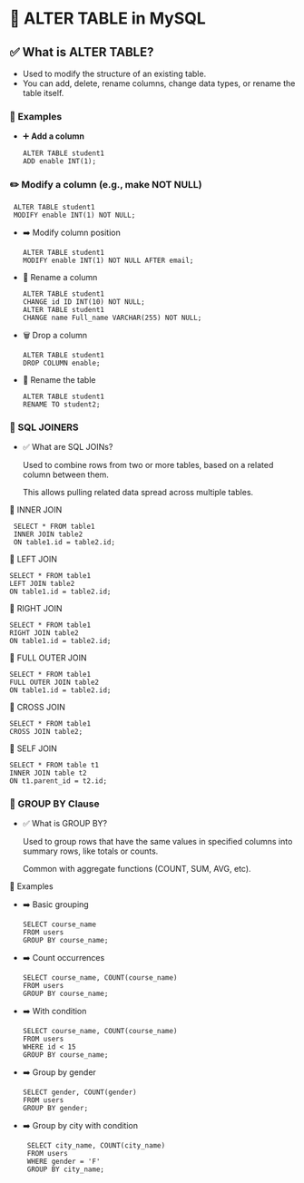 # 📌 ALTER TABLE in MySQL

## ✅ What is ALTER TABLE?
- Used to modify the structure of an existing table.
- You can add, delete, rename columns, change data types, or rename the table itself.

### 🔹 Examples

- ➕ **Add a column**

      ALTER TABLE student1
      ADD enable INT(1);

### ✏️ Modify a column (e.g., make NOT NULL)

     ALTER TABLE student1
     MODIFY enable INT(1) NOT NULL;

- ➡️ Modify column position
 
      ALTER TABLE student1
      MODIFY enable INT(1) NOT NULL AFTER email;

- 📝 Rename a column

      ALTER TABLE student1
      CHANGE id ID INT(10) NOT NULL;
      ALTER TABLE student1
      CHANGE name Full_name VARCHAR(255) NOT NULL;

- 🗑️ Drop a column

      ALTER TABLE student1
      DROP COLUMN enable;

- 🔄 Rename the table

      ALTER TABLE student1
      RENAME TO student2;

### 📌 SQL JOINERS

- ✅ What are SQL JOINs?

   Used to combine rows from two or more tables, based on a related column between them.

   This allows pulling related data spread across multiple tables.

🔹 INNER JOIN

     SELECT * FROM table1 
     INNER JOIN table2 
     ON table1.id = table2.id;

🔹 LEFT JOIN

    SELECT * FROM table1 
    LEFT JOIN table2 
    ON table1.id = table2.id;

🔹 RIGHT JOIN

    SELECT * FROM table1 
    RIGHT JOIN table2 
    ON table1.id = table2.id;

🔹 FULL OUTER JOIN

    SELECT * FROM table1 
    FULL OUTER JOIN table2 
    ON table1.id = table2.id;

🔹 CROSS JOIN

    SELECT * FROM table1 
    CROSS JOIN table2;

🔹 SELF JOIN

    SELECT * FROM table t1
    INNER JOIN table t2 
    ON t1.parent_id = t2.id;

### 📌 GROUP BY Clause

- ✅ What is GROUP BY?

  Used to group rows that have the same values in specified columns into summary rows, like totals or counts.

  Common with aggregate functions (COUNT, SUM, AVG, etc).

🔹 Examples

- ➡️ Basic grouping

      SELECT course_name 
      FROM users 
      GROUP BY course_name;

- ➡️ Count occurrences

      SELECT course_name, COUNT(course_name)
      FROM users
      GROUP BY course_name;

- ➡️ With condition

      SELECT course_name, COUNT(course_name)
      FROM users
      WHERE id < 15
      GROUP BY course_name;

- ➡️ Group by gender

      SELECT gender, COUNT(gender)
      FROM users
      GROUP BY gender;

- ➡️ Group by city with condition

       SELECT city_name, COUNT(city_name)
       FROM users
       WHERE gender = 'F'
       GROUP BY city_name;
